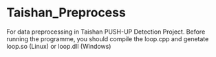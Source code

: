 # Taishan_Preprocess
For data preprocessing in Taishan PUSH-UP Detection Project.
Before running the programme, you should compile the loop.cpp and genetate loop.so (Linux) or loop.dll (Windows)
